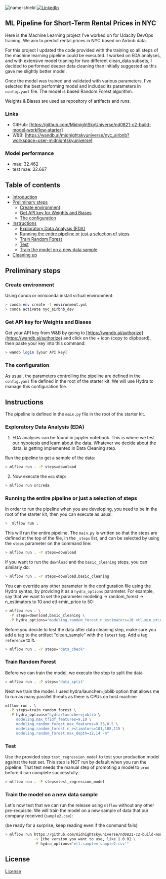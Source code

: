 ![name-shield]
[![LinkedIn][linkedin-shield]][linkedin-url]


## ML Pipeline for Short-Term Rental Prices in NYC

Here is the Machine Learning project I've worked on for Udacity DevOps training.
We aim to predict rental prices in NYC based on Airbnb data. 

For this project I updated the code provided with the training so all steps of 
the machine learning pipeline could be executed. I worked on EDA analyses,
and with extensive model trianing for two different clean_data subsets,
I decided to performed deeper data cleaning than initially suggested as this 
gave me slightly better model.

Once the model was trained and validated with various parameters, I've selected the best performing model 
and included its parameters in `config.yaml` file. The model is based Random Forest algorithm.

Weights & Biases are used as repository of artifacts and runs.


### Links
- GitHub: [https://github.com/MidnightSkyUniverse/nd0821-c2-build-model-workflow-starter]
- W&B: [https://wandb.ai/midnightskyuniverse/nyc_airbnb?workspace=user-midnightskyuniverse]
 
### Model performance
- mae: 32.462
- test mae: 32.667


## Table of contents

- [Introduction](#build-an-ML-Pipeline-for-Short-Term-Rental-Prices-in-NYC)
- [Preliminary steps](#preliminary-steps)
  * [Create environment](#create-environment)
  * [Get API key for Weights and Biases](#get-api-key-for-weights-and-biases)
  * [The configuration](#the-configuration)
- [Instructions](#instructions)
  * [Exploratory Data Analysis (EDA)](#exploratory-data-analysis-eda)
  * [Running the entire pipeline or just a selection of steps](#Running-the-entire-pipeline-or-just-a-selection-of-steps)
  * [Train Random Forest](#train-random-forest)
  * [Test](#test)
  * [Train the model on a new data sample](#train-the-model-on-a-new-data-sample)
- [Cleaning up](#cleaning-up)




## Preliminary steps

### Create environment
Using conda or miniconda install virtual environment:

```bash
> conda env create -f environment.yml
> conda activate nyc_airbnb_dev
```

### Get API key for Weights and Biases
Get your API key from W&B by going to 
[https://wandb.ai/authorize](https://wandb.ai/authorize) and click on the + icon (copy to clipboard), 
then paste your key into this command:

```bash
> wandb login [your API key]
```

### The configuration
As usual, the parameters controlling the pipeline are defined in the ``config.yaml`` file defined in
the root of the starter kit. We will use Hydra to manage this configuration file. 






## Instructions

The pipeline is defined in the ``main.py`` file in the root of the starter kit. 

### Exploratory Data Analysis (EDA)

1. EDA analyses can be found in jupyter notebook. This is where we test our hypotesis and learn about the data. 
Whatever we decide about the data, is getting implemented in Data Cleaning step. 

Run the pipeline to get a sample of the data:
   
  ```bash
  > mlflow run . -P steps=download
  ```

2. Now execute the `eda` step:
  ```bash
  > mlflow run src/eda
  ```

### Running the entire pipeline or just a selection of steps
In order to run the pipeline when you are developing, you need to be in the root of the starter kit, 
then you can execute as usual:

```bash
>  mlflow run .
```
This will run the entire pipeline.
The `main.py` is written so that the steps are defined at the top of the file, in the 
``_steps`` list, and can be selected by using the `steps` parameter on the command line:

```bash
> mlflow run . -P steps=download
```
If you want to run the ``download`` and the ``basic_cleaning`` steps, you can similarly do:
```bash
> mlflow run . -P steps=download,basic_cleaning
```
You can override any other parameter in the configuration file using the Hydra syntax, by
providing it as a ``hydra_options`` parameter. For example, say that we want to set the parameter
modeling -> random_forest -> n_estimators to 10 and etl->min_price to 50:

```bash
> mlflow run . \
  -P steps=download,basic_cleaning \
  -P hydra_options="modeling.random_forest.n_estimators=10 etl.min_price=50"
```

Before you decide to test the data after data cleaning step, make sure you add a tag to the artifact
"clean_sample" with the ``latest`` tag. Add a tag ``reference`` to it.

 

```bash
> mlflow run . -P steps="data_check"
```

### Train Random Forest

Before we can train the model, we execute the step to split the data
```bash
> mlflow run . -P steps='data_split'
```

Next we train the model. I used hydra/launcher=joblib option that allows me to run 
as many parallel threats as there is CPUs on host machine

```bash
mlflow run . \
  -P steps=train_random_forest \
  -P hydra_options="hydra/launcher=joblib \
     modeling.max_tfidf_features=9,10 \
     modeling.random_forest.max_features=0.33,0.5 \
     modeling.random_forest.n_estimators=101,108,115 \
     modeling.random_forest.max_depth=12,14 -m"
```



### Test
Use the provided step ``test_regression_model`` to test your production model against the
test set. This step is NOT run by default when you run the pipeline. That test needs the manual step
of promoting a model to ``prod`` before it can complete successfully. 

```bash
> mlflow run . -P steps=test_regression_model
```


### Train the model on a new data sample

Let's now test that we can run the release using ``mlflow`` without any other pre-requisite. We will
train the model on a new sample of data that our company received (``sample2.csv``):

(be ready for a surprise, keep reading even if the command fails)
```bash
> mlflow run https://github.com/midnightskyuniverse/nd0821-c2-build-model-workflow-starter.git \
             -v [the version you want to use, like 1.0.0] \
             -P hydra_options="etl.sample='sample2.csv'"
```


## License

[License](LICENSE.txt)

<!-- MARKDOWN LINKS & IMAGES -->
<!-- https://www.markdownguide.org/basic-syntax/#reference-style-links -->
[name-shield]: https://img.shields.io/badge/Author-Ali%20Binkowska-blueviolet?style=for-the-badge
[linkedin-shield]: https://img.shields.io/badge/-LinkedIn-black.svg?style=for-the-badge&logo=linkedin&colorB=555
[linkedin-url]: https://linkedin.com/in/alibinkowska
